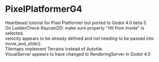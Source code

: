 # PixelPlatformerG4
Heartbeast tutorial for Pixel Platformer but ported to Godot 4.0 beta 5.<br>
On LadderCheck Raycast2D: make sure property "Hit from Inside" is selected. <br>
velocity appears to be already defined and not needing to be passed into <br>
move_and_slide().<br>
Tilemaps implement Terrains instead of Autotile. <br>
VisualServer appears to have changed to RenderingServer in Godot 4.0 <br>
